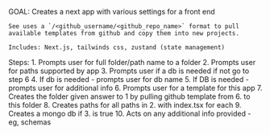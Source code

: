 GOAL:
    Creates a next app with various settings for a front end

    See uses a `/<github_username/<github_repo_name>` format to pull available templates from github and copy them into new projects.

    Includes: Next.js, tailwinds css, zustand (state management)

Steps:
    1. Prompts user for full folder/path name to a folder
    2. Prompts user for paths supported by app
    3. Prompts user if a db is needed if not go to step 6
    4. If db is needed - prompts user for db name
    5. If DB is needed - prompts user for additional info
    6. Prompts user for a template for this app
    7. Creates the folder given answer to 1 by pulling github template from 6. to this folder
    8. Creates paths for all paths in 2. with index.tsx for each
    9. Creates a mongo db if 3. is true
    10. Acts on any additional info provided - eg, schemas